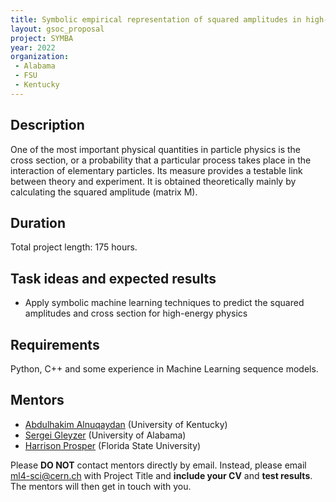 ```yaml
---
title: Symbolic empirical representation of squared amplitudes in high-energy physics
layout: gsoc_proposal
project: SYMBA
year: 2022
organization:
 - Alabama
 - FSU
 - Kentucky
---
```


## Description

One of the most important physical quantities in particle physics is the cross section, or a probability that a particular process takes place in the interaction of elementary particles. Its measure provides a testable link between theory and experiment. It is obtained theoretically mainly by calculating the squared amplitude (matrix M). 

## Duration

Total project length: 175 hours.

## Task ideas and expected results
  * Apply symbolic machine learning techniques to predict the squared amplitudes and cross section for high-energy physics 
   
## Requirements 
Python, C++ and some experience in Machine Learning sequence models.

<!-- ## Test

Please use this [link](https://docs.google.com/document/d/1eMtRPR-nH2NyituMBIDAZdmcCkZF2TyUFQp6zg-z5pA/edit) to access the test for this project. -->


## Mentors
  * [Abdulhakim Alnuqaydan](mailto:ml4-sci@cern.ch) (University of Kentucky)
  * [Sergei Gleyzer](mailto:ml4-sci@cern.ch) (University of Alabama)
  * [Harrison Prosper](mailto:ml4-sci@cern.ch) (Florida State University)

Please **DO NOT** contact mentors directly by email. Instead, please email [ml4-sci@cern.ch](mailto:ml4-sci@cern.ch) with Project Title and **include your CV** and **test results**. The mentors will then get in touch with you.
